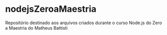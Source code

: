 # nodejsZeroaMaestria
Repositório destinado aos arquivos criados durante o curso Node.js do Zero a Maestria do Matheus Battisti
